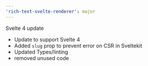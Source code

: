 ```yaml
---
'rich-text-svelte-renderer': major
---
```


Svelte 4 update

- Update to support Svelte 4
- Added `slug` prop to prevent error on CSR in Sveltekit
- Updated Types/linting
- removed unused code